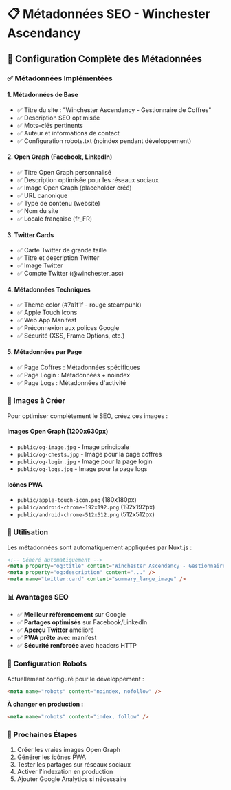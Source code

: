 # 📋 Métadonnées SEO - Winchester Ascendancy

## 🎯 Configuration Complète des Métadonnées

### ✅ Métadonnées Implémentées

#### **1. Métadonnées de Base**
- ✅ Titre du site : "Winchester Ascendancy - Gestionnaire de Coffres"
- ✅ Description SEO optimisée
- ✅ Mots-clés pertinents
- ✅ Auteur et informations de contact
- ✅ Configuration robots.txt (noindex pendant développement)

#### **2. Open Graph (Facebook, LinkedIn)**
- ✅ Titre Open Graph personnalisé
- ✅ Description optimisée pour les réseaux sociaux
- ✅ Image Open Graph (placeholder créé)
- ✅ URL canonique
- ✅ Type de contenu (website)
- ✅ Nom du site
- ✅ Locale française (fr_FR)

#### **3. Twitter Cards**
- ✅ Carte Twitter de grande taille
- ✅ Titre et description Twitter
- ✅ Image Twitter
- ✅ Compte Twitter (@winchester_asc)

#### **4. Métadonnées Techniques**
- ✅ Theme color (#7a1f1f - rouge steampunk)
- ✅ Apple Touch Icons
- ✅ Web App Manifest
- ✅ Préconnexion aux polices Google
- ✅ Sécurité (XSS, Frame Options, etc.)

#### **5. Métadonnées par Page**
- ✅ Page Coffres : Métadonnées spécifiques
- ✅ Page Login : Métadonnées + noindex
- ✅ Page Logs : Métadonnées d'activité

### 🎨 Images à Créer

Pour optimiser complètement le SEO, créez ces images :

#### **Images Open Graph (1200x630px)**
- `public/og-image.jpg` - Image principale
- `public/og-chests.jpg` - Image pour la page coffres
- `public/og-login.jpg` - Image pour la page login
- `public/og-logs.jpg` - Image pour la page logs

#### **Icônes PWA**
- `public/apple-touch-icon.png` (180x180px)
- `public/android-chrome-192x192.png` (192x192px)
- `public/android-chrome-512x512.png` (512x512px)

### 🚀 Utilisation

Les métadonnées sont automatiquement appliquées par Nuxt.js :

```html
<!-- Généré automatiquement -->
<meta property="og:title" content="Winchester Ascendancy - Gestionnaire de Coffres" />
<meta property="og:description" content="..." />
<meta name="twitter:card" content="summary_large_image" />
```

### 📊 Avantages SEO

- ✅ **Meilleur référencement** sur Google
- ✅ **Partages optimisés** sur Facebook/LinkedIn
- ✅ **Aperçu Twitter** amélioré
- ✅ **PWA prête** avec manifest
- ✅ **Sécurité renforcée** avec headers HTTP

### 🔧 Configuration Robots

Actuellement configuré pour le développement :
```html
<meta name="robots" content="noindex, nofollow" />
```

**À changer en production :**
```html
<meta name="robots" content="index, follow" />
```

### 🎯 Prochaines Étapes

1. Créer les vraies images Open Graph
2. Générer les icônes PWA
3. Tester les partages sur réseaux sociaux
4. Activer l'indexation en production
5. Ajouter Google Analytics si nécessaire
